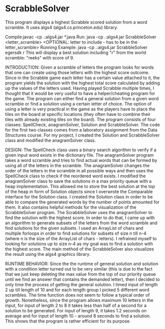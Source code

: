# ScrabbleSolver
This program displays a highest Scrabble scored solution from a word scramble. It uses algs4 (algs4.cs.princeton.edu) library.

Compile:javac -cp .:algs4.jar *.java
Run: java -cp .:algs4.jar ScrabbleSolver <letter_scramble> <OPTIONAL: letter to include - has to be in the letter_scramble>
Running Example: java -cp .:algs4.jar ScrabbleSolver egersdk r
This will display a best solution including "r" from the world scramble: "reeks" with score of 9.


INTRODUCTION:
Given a scramble of letters the program looks for words that one can create using those letters with the highest score outcome. Since in the Scrabble game each letter has a certain value attached to it, the program yields the solution with the highest total score calculated by adding up the values of the letters used. Having played Scrabble multiple times, I thought that it would be very useful to have a helper/cheating program for the game. The program can either find a general solution from a given word scramble or find a solution using a certain letter of choice. The option of using a letter is very practical in the game as the players have to place the tiles on the board at specific locations (they often have to combine their tiles with already existing tiles on the board). The program consists of four classes: SpellCheck, anagramSolver, Solution and ScrabbleSolver. The code for the first two classes comes from a laboratory assignment from the Data Structures course. For my project, I created the Solution and ScrabbleSolver class and modified the anagramSolver class.

DESIGN:
The SpellCheck class uses a binary search algorithm to verify if a given input word exists in the dictionary file. The anagramSolver program takes a word scramble and tries to find actual words that can be formed by using all of the letters in the scramble. The anagramSolver changes the order of the letters in the scramble in all possible ways and then uses the SpellCheck class to check if the reordered word exists. I modified the anagramSolver class to save the solutions in a max priority queue with a heap implementation. This allowed me to store the best solution at the top of the heap in form of Solution objects since I overwrote the Comparable interface for the Solution class. I created the Solution class in order to be able to compare the generated words by the number of points amounted for them. It also contains helpful methods for the visualization of the ScrabbleSolver program. The ScrabbleSolver uses the anagramSolver to find the solution with the highest score. In order to do that, I came up with an algorithm to generate subsets of the letters from the word scramble and find solutions for the given subsets. I used an ArrayList of chars and multiple forloops in order to find solutions for subsets of size n till n-4 (where n is the size of the ArrayList of chars - letters). I refrained myself to looking for solutions up to size n-4 as my goal was to find a solution with the highest score. The main method of the ScrabbleSolver also visualizes the result using the algs4 graphics library.

RUNTIME BEHAVIOR:
Since the the runtime of general solution and solution with a condition letter turned out to be very similar (this is due to the fact that we just keep deleting the max value from the top of our priority queue until we find an answer that contains the demanded letter), then I decided to only time the process of getting the general solution. I timed input of length 2 up till length of 10 and for each length group I picked 5 different word scrambles. 
The time function does not seem to follow a typical order of growth. Nonetheless, since the program allows maximum 10 letters in the input, for input of length 2 to 8 it takes less than half of a second for a solution to be generated. For input of length 9, it takes 1.2 seconds on average and for input of length 10 - around 8 seconds to find a solution. This shows that the program is rather efficient for its purpose.

